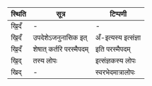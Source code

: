 | स्थिति | सूत्र | टिप्पणी |
| ----- | ------- | ------ |
| खि॒दँ | - | - |
| खि॒दँ | उपदेशेऽजनुनासिक इत् | अँ-इत्यस्य इत्संज्ञा |
| खि॒दँ | शेषात् कर्तरि परस्मैपदम् | इति परस्मैपदम् |
| खि॒द् | तस्य लोपः | इत्संज्ञकस्य लोपः |
| खिद् | - | स्वरभेदमात्रालोपः |
